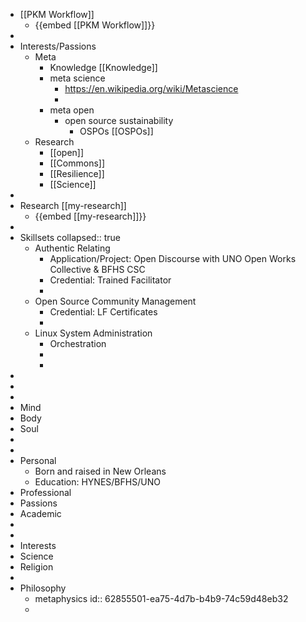 - [[PKM Workflow]]
	- {{embed [[PKM Workflow]]}}
-
- Interests/Passions
	- Meta
		- Knowledge [[Knowledge]]
		- meta science
			- https://en.wikipedia.org/wiki/Metascience
			-
		- meta open
			- open source sustainability
				- OSPOs [[OSPOs]]
	- Research
		- [[open]]
		- [[Commons]]
		- [[Resilience]]
		- [[Science]]
-
- Research [[my-research]]
	- {{embed [[my-research]]}}
-
- Skillsets
  collapsed:: true
	- Authentic Relating
		- Application/Project: Open Discourse with UNO Open Works Collective & BFHS CSC
		- Credential: Trained Facilitator
		-
	- Open Source Community Management
		- Credential: LF Certificates
		-
	- Linux System Administration
		- Orchestration
		-
		-
-
-
-
- Mind
- Body
- Soul
-
-
- Personal
	- Born and raised in New Orleans
	- Education: HYNES/BFHS/UNO
- Professional
- Passions
- Academic
-
-
- Interests
- Science
- Religion
-
- Philosophy
	- metaphysics
	  id:: 62855501-ea75-4d7b-b4b9-74c59d48eb32
	-